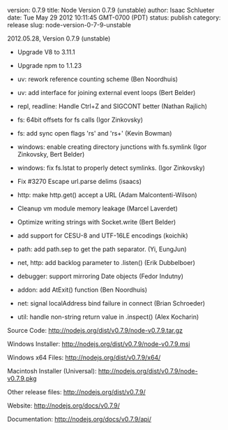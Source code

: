 version: 0.7.9
title: Node Version 0.7.9 (unstable)
author: Isaac Schlueter
date: Tue May 29 2012 10:11:45 GMT-0700 (PDT)
status: publish
category: release
slug: node-version-0-7-9-unstable

<p>2012.05.28, Version 0.7.9 (unstable)

</p>
<ul>
<li><p>Upgrade V8 to 3.11.1</p>
</li>
<li><p>Upgrade npm to 1.1.23</p>
</li>
<li><p>uv: rework reference counting scheme (Ben Noordhuis)</p>
</li>
<li><p>uv: add interface for joining external event loops (Bert Belder)</p>
</li>
<li><p>repl, readline: Handle Ctrl+Z and SIGCONT better (Nathan Rajlich)</p>
</li>
<li><p>fs: 64bit offsets for fs calls (Igor Zinkovsky)</p>
</li>
<li><p>fs: add sync open flags &apos;rs&apos; and &apos;rs+&apos; (Kevin Bowman)</p>
</li>
<li><p>windows: enable creating directory junctions with fs.symlink (Igor Zinkovsky, Bert Belder)</p>
</li>
<li><p>windows: fix fs.lstat to properly detect symlinks. (Igor Zinkovsky)</p>
</li>
<li><p>Fix #3270 Escape url.parse delims (isaacs)</p>
</li>
<li><p>http: make http.get() accept a URL (Adam Malcontenti-Wilson)</p>
</li>
<li><p>Cleanup vm module memory leakage (Marcel Laverdet)</p>
</li>
<li><p>Optimize writing strings with Socket.write (Bert Belder)</p>
</li>
<li><p>add support for CESU-8 and UTF-16LE encodings (koichik)</p>
</li>
<li><p>path: add path.sep to get the path separator. (Yi, EungJun)</p>
</li>
<li><p>net, http: add backlog parameter to .listen() (Erik Dubbelboer)</p>
</li>
<li><p>debugger: support mirroring Date objects (Fedor Indutny)</p>
</li>
<li><p>addon: add AtExit() function (Ben Noordhuis)</p>
</li>
<li><p>net: signal localAddress bind failure in connect (Brian Schroeder)</p>
</li>
<li><p>util: handle non-string return value in .inspect() (Alex Kocharin)</p>
</li>
</ul>
<p>Source Code: <a href="http://nodejs.org/dist/v0.7.9/node-v0.7.9.tar.gz">http://nodejs.org/dist/v0.7.9/node-v0.7.9.tar.gz</a>

</p>
<p>Windows Installer: <a href="http://nodejs.org/dist/v0.7.9/node-v0.7.9.msi">http://nodejs.org/dist/v0.7.9/node-v0.7.9.msi</a>

</p>
<p>Windows x64 Files: <a href="http://nodejs.org/dist/v0.7.9/x64/">http://nodejs.org/dist/v0.7.9/x64/</a>

</p>
<p>Macintosh Installer (Universal): <a href="http://nodejs.org/dist/v0.7.9/node-v0.7.9.pkg">http://nodejs.org/dist/v0.7.9/node-v0.7.9.pkg</a>

</p>
<p>Other release files: <a href="http://nodejs.org/dist/v0.7.9/">http://nodejs.org/dist/v0.7.9/</a>

</p>
<p>Website: <a href="http://nodejs.org/docs/v0.7.9/">http://nodejs.org/docs/v0.7.9/</a>

</p>
<p>Documentation: <a href="http://nodejs.org/docs/v0.7.9/api/">http://nodejs.org/docs/v0.7.9/api/</a>
</p>
